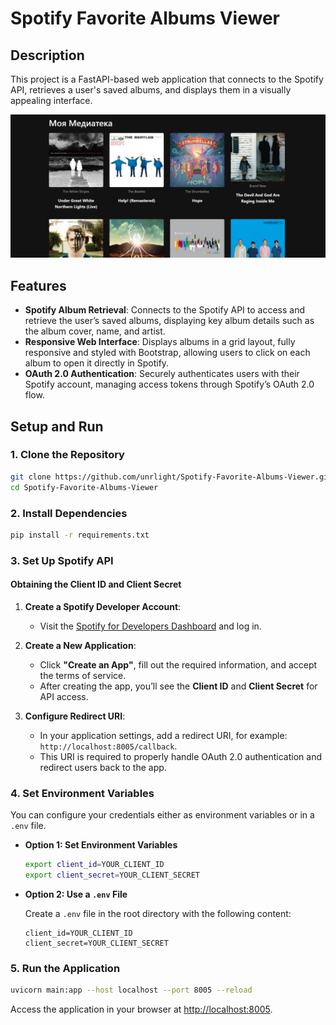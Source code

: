 # Spotify Favorite Albums Viewer

## Description

This project is a FastAPI-based web application that connects to the Spotify API, retrieves a user's saved albums, and displays them in a visually appealing interface.

![image](images/image1.jpg)


## Features

- **Spotify Album Retrieval**: Connects to the Spotify API to access and retrieve the user’s saved albums, displaying key album details such as the album cover, name, and artist.
- **Responsive Web Interface**: Displays albums in a grid layout, fully responsive and styled with Bootstrap, allowing users to click on each album to open it directly in Spotify.
- **OAuth 2.0 Authentication**: Securely authenticates users with their Spotify account, managing access tokens through Spotify’s OAuth 2.0 flow.

## Setup and Run 

### 1. Clone the Repository

```bash
git clone https://github.com/unrlight/Spotify-Favorite-Albums-Viewer.git
cd Spotify-Favorite-Albums-Viewer
```

### 2. Install Dependencies

```bash
pip install -r requirements.txt
```

### 3. Set Up Spotify API

#### Obtaining the Client ID and Client Secret

1. **Create a Spotify Developer Account**:
   - Visit the [Spotify for Developers Dashboard](https://developer.spotify.com/dashboard/) and log in.
   
2. **Create a New Application**:
   - Click **"Create an App"**, fill out the required information, and accept the terms of service.
   - After creating the app, you’ll see the **Client ID** and **Client Secret** for API access.

3. **Configure Redirect URI**:
   - In your application settings, add a redirect URI, for example: `http://localhost:8005/callback`.
   - This URI is required to properly handle OAuth 2.0 authentication and redirect users back to the app.

### 4. Set Environment Variables

You can configure your credentials either as environment variables or in a `.env` file.

- **Option 1: Set Environment Variables**
    ```bash
    export client_id=YOUR_CLIENT_ID
    export client_secret=YOUR_CLIENT_SECRET
    ```

- **Option 2: Use a `.env` File**

  Create a `.env` file in the root directory with the following content:

    ```dotenv
    client_id=YOUR_CLIENT_ID
    client_secret=YOUR_CLIENT_SECRET
    ```

### 5. Run the Application

```bash
uvicorn main:app --host localhost --port 8005 --reload
```

Access the application in your browser at [http://localhost:8005](http://localhost:8005).
